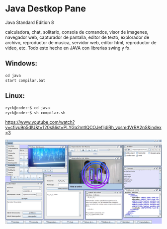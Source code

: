 # Java Destkop Pane
Java Standard Edition 8

calculadora, chat, solitario, consola de comandos, visor de imagenes, navegador web, capturador de pantalla, editor de texto, explorador de archivo, reproductor de musica, servidor web, editor html, reproductor de video, etc. Todo esto hecho en JAVA con librerias swing y fx.


## Windows: 
```batch
cd java
start compilar.bat
```

## Linux: 
```console
ryck@code:~$ cd java
ryck@code:~$ sh compilar.sh
```


https://www.youtube.com/watch?v=cfiyu9p5dlU&t=120s&list=PLYGa2mtIQCOJefljdiRh_yxsmdVrRA2nS&index=3



![Captura de Pantalla](https://raw.githubusercontent.com/RicardoValladares/Java-Desktop-Pane/master/captura.png)

